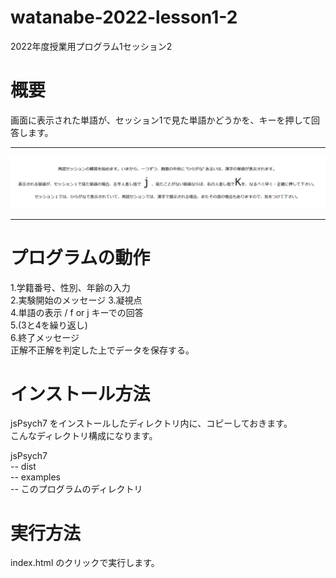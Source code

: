 # watanabe-2022-lesson1-2
2022年度授業用プログラム1セッション2

# 概要
画面に表示された単語が、セッション1で見た単語かどうかを、キーを押して回答します。

----

![実験中画面](screenshot/screen1.png)

----


# プログラムの動作 
1.学籍番号、性別、年齢の入力  
2.実験開始のメッセージ
3.凝視点  
4.単語の表示 / f or j キーでの回答  
5.(3と4を繰り返し)  
6.終了メッセージ  
正解不正解を判定した上でデータを保存する。

# インストール方法
jsPsych7 をインストールしたディレクトリ内に、コピーしておきます。  
こんなディレクトリ構成になります。  
  
jsPsych7  
-- dist  
-- examples  
-- このプログラムのディレクトリ

# 実行方法
index.html のクリックで実行します。
